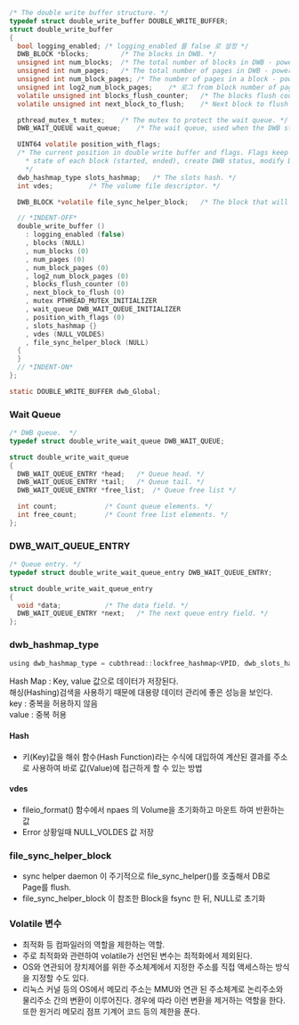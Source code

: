 ``` C
/* The double write buffer structure. */
typedef struct double_write_buffer DOUBLE_WRITE_BUFFER;
struct double_write_buffer
{
  bool logging_enabled; /* logging_enabled 를 false 로 설정 */
  DWB_BLOCK *blocks;		/* The blocks in DWB. */
  unsigned int num_blocks;	/* The total number of blocks in DWB - power of 2. */
  unsigned int num_pages;	/* The total number of pages in DWB - power of 2. */
  unsigned int num_block_pages;	/* The number of pages in a block - power of 2. */
  unsigned int log2_num_block_pages;	/* 로그 from block number of pages. */
  volatile unsigned int blocks_flush_counter;	/* The blocks flush counter. */
  volatile unsigned int next_block_to_flush;	/* Next block to flush */

  pthread_mutex_t mutex;	/* The mutex to protect the wait queue. */
  DWB_WAIT_QUEUE wait_queue;	/* The wait queue, used when the DWB structure changed. */

  UINT64 volatile position_with_flags;
  /* The current position in double write buffer and flags. Flags keep the
	* state of each block (started, ended), create DWB status, modify DWB status.
	*/
  dwb_hashmap_type slots_hashmap;	/* The slots hash. */
  int vdes;			/* The volume file descriptor. */

  DWB_BLOCK *volatile file_sync_helper_block;	/* The block that will be sync by helper thread. */

  // *INDENT-OFF*
  double_write_buffer ()
    : logging_enabled (false)
    , blocks (NULL)
    , num_blocks (0)
    , num_pages (0)
    , num_block_pages (0)
    , log2_num_block_pages (0)
    , blocks_flush_counter (0)
    , next_block_to_flush (0)
    , mutex PTHREAD_MUTEX_INITIALIZER
    , wait_queue DWB_WAIT_QUEUE_INITIALIZER
    , position_with_flags (0)
    , slots_hashmap {}
    , vdes (NULL_VOLDES)
    , file_sync_helper_block (NULL)
  {
  }
  // *INDENT-ON*
};

static DOUBLE_WRITE_BUFFER dwb_Global;
```

### Wait Queue
```C
/* DWB queue.  */
typedef struct double_write_wait_queue DWB_WAIT_QUEUE;

struct double_write_wait_queue
{
  DWB_WAIT_QUEUE_ENTRY *head;	/* Queue head. */
  DWB_WAIT_QUEUE_ENTRY *tail;	/* Queue tail. */
  DWB_WAIT_QUEUE_ENTRY *free_list;	/* Queue free list */

  int count;			/* Count queue elements. */
  int free_count;		/* Count free list elements. */
};
```

### DWB_WAIT_QUEUE_ENTRY
``` C
/* Queue entry. */
typedef struct double_write_wait_queue_entry DWB_WAIT_QUEUE_ENTRY;

struct double_write_wait_queue_entry
{
  void *data;			/* The data field. */
  DWB_WAIT_QUEUE_ENTRY *next;	/* The next queue entry field. */
};
```

### dwb_hashmap_type
``` C
using dwb_hashmap_type = cubthread::lockfree_hashmap<VPID, dwb_slots_hash_entry>;
```
Hash Map : Key, value 값으로 데이터가 저장된다.   
해싱(Hashing)검색을 사용하기 때문에 대용량 데이터 관리에 좋은 성능을 보인다.   
key : 중복을 허용하지 않음   
value : 중복 허용   

#### Hash
- 키(Key)값을 해쉬 함수(Hash Function)라는 수식에 대입하여 계산된 결과를 주소로 사용하여 바로 값(Value)에 접근하게 할 수 있는 방법

#### vdes
- fileio_format() 함수에서 npaes 의 Volume을 초기화하고 마운트 하여 반환하는 값
- Error 상황일때 NULL_VOLDES 값 저장

### file_sync_helper_block
- sync helper daemon 이 주기적으로 file_sync_helper()를 호출해서 DB로 Page를 flush.
- file_sync_helper_block 이 참조한 Block을 fsync 한 뒤, NULL로 초기화

### Volatile 변수
- 최적화 등 컴파일러의 역할을 제한하는 역할.
- 주로 최적화와 관련하여 volatile가 선언된 변수는 최적화에서 제외된다.
- OS와 연관되어 장치제어를 위한 주소체계에서 지정한 주소를 직접 액세스하는 방식을 지정할 수도 있다.
- 리눅스 커널 등의 OS에서 메모리 주소는 MMU와 연관 된 주소체계로 논리주소와 물리주소 간의 변환이 이루어진다. 경우에 따라 이런 변환을 제거하는 역할을 한다. 또한 원거리 메모리 점프 기계어 코드 등의 제한을 푼다.

